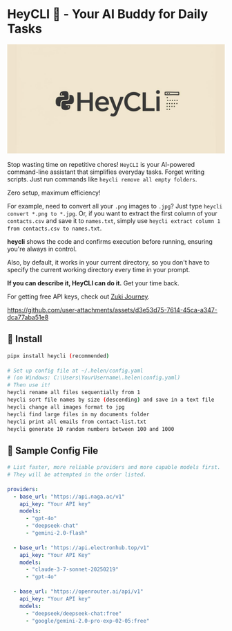# HeyCLI 🤖 - Your AI Buddy for Daily Tasks

![HeyCLI Preview](./heycli.jpg)

Stop wasting time on repetitive chores! `HeyCLI` is your AI-powered command-line assistant that simplifies everyday tasks. Forget writing scripts. Just run commands like `heycli remove all empty folders`. 

Zero setup, maximum efficiency!

For example, need to convert all your `.png` images to `.jpg`? Just type `heycli convert *.png to *.jpg`. Or, if you want to extract the first column of your `contacts.csv` and save it to `names.txt`, simply use `heycli extract column 1 from contacts.csv to names.txt`.

**heycli** shows the code and confirms execution before running, ensuring you're always in control.

Also, by default, it works in your current directory, so you don't have to specify the current working directory every time in your prompt.

**If you can describe it, HeyCLI can do it.**
Get your time back.

For getting free API keys, check out [Zuki Journey](https://cas.zukijourney.com/).

https://github.com/user-attachments/assets/d3e53d75-7614-45ca-a347-dca77aba51e8

## 🚀 Install
```bash
pipx install heycli (recommended)

# Set up config file at ~/.helen/config.yaml 
# (on Windows: C:\Users\YourUsername\.helen\config.yaml)
# Then use it!
heycli rename all files sequentially from 1
heycli sort file names by size (descending) and save in a text file
heycli change all images format to jpg
heycli find large files in my documents folder
heycli print all emails from contact-list.txt
heycli generate 10 random numbers between 100 and 1000
```

## 📝 Sample Config File

```yaml
# List faster, more reliable providers and more capable models first.
# They will be attempted in the order listed.

providers:
  - base_url: "https://api.naga.ac/v1"
    api_key: "Your API key"
    models:
      - "gpt-4o"
      - "deepseek-chat"
      - "gemini-2.0-flash"

  - base_url: "https://api.electronhub.top/v1"
    api_key: "Your API Key"
    models:
      - "claude-3-7-sonnet-20250219"
      - "gpt-4o"

  - base_url: "https://openrouter.ai/api/v1"
    api_key: "Your API key"
    models:
      - "deepseek/deepseek-chat:free"
      - "google/gemini-2.0-pro-exp-02-05:free"
```
